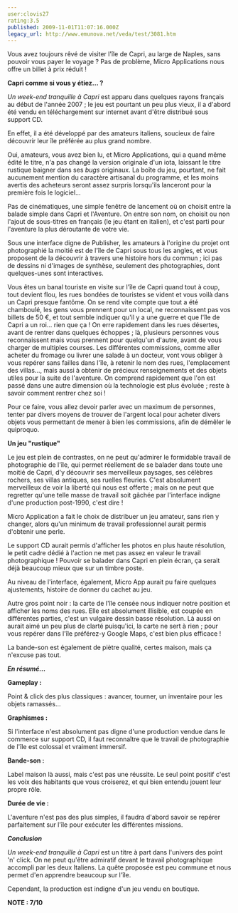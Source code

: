 ```yaml
---
user:clovis27
rating:3.5
published: 2009-11-01T11:07:16.000Z
legacy_url: http://www.emunova.net/veda/test/3081.htm
---
```

Vous avez toujours rêvé de visiter l'île de Capri, au large de Naples, sans pouvoir vous payer le voyage ? Pas de problème, Micro Applications nous offre un billet à prix réduit !  

  

**Capri comme si vous y étiez... ?**  

  

_Un week-end tranquille à Capri_ est apparu dans quelques rayons français au début de l'année 2007 ; le jeu est pourtant un peu plus vieux, il a d'abord été vendu en téléchargement sur internet avant d'être distribué sous support CD.  

En effet, il a été développé par des amateurs italiens, soucieux de faire découvrir leur île préférée au plus grand nombre.  

  

Oui, amateurs, vous avez bien lu, et Micro Applications, qui a quand même édité le titre, n'a pas changé la version originale d'un iota, laissant le titre rustique baigner dans ses _bugs_ originaux. La boîte du jeu, pourtant, ne fait aucunement mention du caractère artisanal du programme, et les moins avertis des acheteurs seront assez surpris lorsqu'ils lanceront pour la première fois le logiciel...  

  

Pas de cinématiques, une simple fenêtre de lancement où on choisit entre la balade simple dans Capri et l'Aventure. On entre son nom, on choisit ou non l'ajout de sous-titres en français (le jeu étant en italien), et c'est parti pour l'aventure la plus déroutante de votre vie.  

Sous une interface digne de Publisher, les amateurs à l'origine du projet ont photographié la moitié est de l'île de Capri sous tous les angles, et vous proposent de la découvrir à travers une histoire hors du commun ; ici pas de dessins ni d'images de synthèse, seulement des photographies, dont quelques-unes sont interactives.  

  

Vous êtes un banal touriste en visite sur l'île de Capri quand tout à coup, tout devient flou, les rues bondées de touristes se vident et vous voilà dans un Capri presque fantôme. On se rend vite compte que tout a été chamboulé, les gens vous prennent pour un local, ne reconnaissent pas vos billets de 50 €, et tout semble indiquer qu'il y a une guerre et que l'île de Capri a un roi... rien que ça ! On erre rapidement dans les rues désertes, avant de rentrer dans quelques échoppes ; là, plusieurs personnes vous reconnaissent mais vous prennent pour quelqu'un d'autre, avant de vous charger de multiples courses. Les différentes commissions, comme aller acheter du fromage ou livrer une salade à un docteur, vont vous obliger à vous repérer sans failles dans l'île, à retenir le nom des rues, l'emplacement des villas..., mais aussi à obtenir de précieux renseignements et des objets utiles pour la suite de l'aventure. On comprend rapidement que l'on est passé dans une autre dimension où la technologie est plus évoluée ; reste à savoir comment rentrer chez soi !  

Pour ce faire, vous allez devoir parler avec un maximum de personnes, tenter par divers moyens de trouver de l'argent local pour acheter divers objets vous permettant de mener à bien les commissions, afin de démêler le quiproquo.  

  

**Un jeu "rustique"**  

  

Le jeu est plein de contrastes, on ne peut qu'admirer le formidable travail de photographie de l'île, qui permet réellement de se balader dans toute une moitié de Capri, d'y découvrir ses merveilleux paysages, ses célèbres rochers, ses villas antiques, ses ruelles fleuries. C'est absolument merveilleux de voir la liberté qui nous est offerte ; mais on ne peut que regretter qu'une telle masse de travail soit gâchée par l'interface indigne d'une production post-1990, c'est dire !  

Micro Application a fait le choix de distribuer un jeu amateur, sans rien y changer, alors qu'un minimum de travail professionnel aurait permis d'obtenir une perle.  

Le support CD aurait permis d'afficher les photos en plus haute résolution, le petit cadre dédié à l'action ne met pas assez en valeur le travail photographique ! Pouvoir se balader dans Capri en plein écran, ça serait déjà beaucoup mieux que sur un timbre poste.  

Au niveau de l'interface, également, Micro App aurait pu faire quelques ajustements, histoire de donner du cachet au jeu.  

Autre gros point noir : la carte de l'île censée nous indiquer notre position et afficher les noms des rues. Elle est absolument illisible, est coupée en différentes parties, c'est un vulgaire dessin basse résolution. Là aussi on aurait aimé un peu plus de clarté puisqu'ici, la carte ne sert à rien ; pour vous repérer dans l'île préférez-y Google Maps, c'est bien plus efficace !  

La bande-son est également de piètre qualité, certes maison, mais ça n'excuse pas tout.  

  

**_En résumé..._**  

  

**Gameplay :**  

Point & click des plus classiques : avancer, tourner, un inventaire pour les objets ramassés...  

  

**Graphismes :**  

Si l'interface n'est absolument pas digne d'une production vendue dans le commerce sur support CD, il faut reconnaître que le travail de photographie de l'île est colossal et vraiment immersif.  

  

**Bande-son :**  

Label maison là aussi, mais c'est pas une réussite. Le seul point positif c'est les voix des habitants que vous croiserez, et qui bien entendu jouent leur propre rôle.  

  

**Durée de vie :**  

L'aventure n'est pas des plus simples, il faudra d'abord savoir se repérer parfaitement sur l'île pour exécuter les différentes missions.  

  

**_Conclusion_**  

  

_Un week-end tranquille à Capri_ est un titre à part dans l'univers des point 'n' click. On ne peut qu'être admiratif devant le travail photographique accompli par les deux Italiens. La quête proposée est peu commune et nous permet d'en apprendre beaucoup sur l'île.  

Cependant, la production est indigne d'un jeu vendu en boutique.  

  

**NOTE : 7/10**